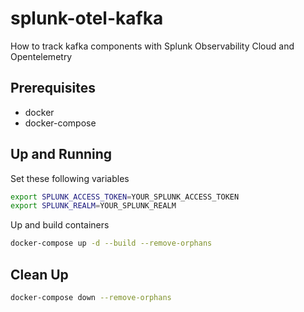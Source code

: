 # splunk-otel-kafka
How to track kafka components with Splunk Observability Cloud and Opentelemetry

## Prerequisites

- docker
- docker-compose

## Up and Running

Set these following variables

```bash
export SPLUNK_ACCESS_TOKEN=YOUR_SPLUNK_ACCESS_TOKEN
export SPLUNK_REALM=YOUR_SPLUNK_REALM
```

Up and build containers

```bash
docker-compose up -d --build --remove-orphans
```

## Clean Up

```bash
docker-compose down --remove-orphans
```

